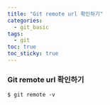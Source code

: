```yaml
---
title: "Git remote url 확인하기"
categories:
  - git_basic 
tags:
  - git
toc: true
toc_sticky: true
---
```


### Git remote url 확인하기
```
$ git remote -v
```
